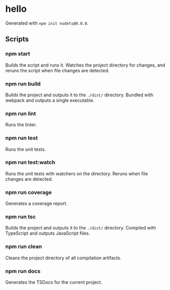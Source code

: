 # hello

Generated with `npm init nodets@0.0.0`.

## Scripts

### npm start
Builds the script and runs it. Watches the project directory for changes, and reruns the script when file changes are detected.

### npm run build
Builds the project and outputs it to the `./dist/` directory. Bundled with webpack and outputs a single executable.

### npm run lint
Runs the linter.

### npm run test
Runs the unit tests.

### npm run test:watch
Runs the unit tests with watchers on the directory. Reruns when file changes are detected.

### npm run coverage
Generates a coverage report.

### npm run tsc
Builds the project and outputs it to the `./dist/` directory. Compiled with TypeScript and outputs JavaScript files.

### npm run clean
Cleans the project directory of all compilation artifacts.

### npm run docs
Generates the TSDocs for the current project.
